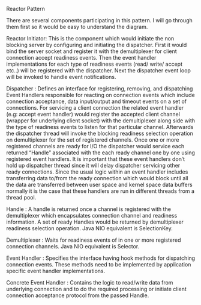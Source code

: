 Reactor Pattern

There are several components participating in this pattern. I will go through them first so it would be easy to understand the diagram.

Reactor Initiator: This is the component which would initiate the non blocking server by configuring and initiating the dispatcher. First it would bind the server socket and register it with the demultiplexer for client connection accept readiness events. Then the event handler implementations for each type of readiness events (read/ write/ accept etc..) will be registered with the dispatcher. Next the dispatcher event loop will be invoked to handle event notifications.

Dispatcher : Defines an interface for registering, removing, and dispatching Event Handlers responsible for reacting on connection events which include connection acceptance, data input/output and timeout events on a set of connections. For servicing a client connection the related event handler (e.g: accept event handler) would register the accepted client channel (wrapper for underlying client socket) with the demultiplexer along side with the type of readiness events to listen for that particular channel. Afterwards the dispatcher thread will invoke the blocking readiness selection operation on demultiplexer for the set of registered channels. Once one or more registered channels are ready for I/O the dispatcher would service each returned “Handle” associated with the each ready channel one by one using registered event handlers. It is important that these event handlers don’t hold up dispatcher thread since it will delay dispatcher servicing other ready connections. Since the usual logic within an event handler includes transferring data to/from the ready connection which would block until all the data are transferred between user space and kernel space data buffers normally it is the case that these handlers are run in different threads from a thread pool.

Handle : A handle is returned once a channel is registered with the demultiplexer which encapsulates connection channel and readiness information. A set of ready Handles would be returned by demultiplexer readiness selection operation. Java NIO equivalent is SelectionKey.

Demultiplexer : Waits for readiness events of in one or more registered connection channels. Java NIO equivalent is Selector.

Event Handler : Specifies the interface having hook methods for dispatching connection events. These methods need to be implemented by application specific event handler implementations.

Concrete Event Handler : Contains the logic to read/write data from underlying connection and to do the required processing or initiate client connection acceptance protocol from the passed Handle.